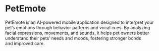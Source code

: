 # PetEmote
PetEmote is an AI-powered mobile application designed to interpret your pet’s emotions through behavior patterns and vocal cues. By analyzing facial expressions, movements, and sounds, it helps pet owners better understand their pets’ needs and moods, fostering stronger bonds and improved care.
